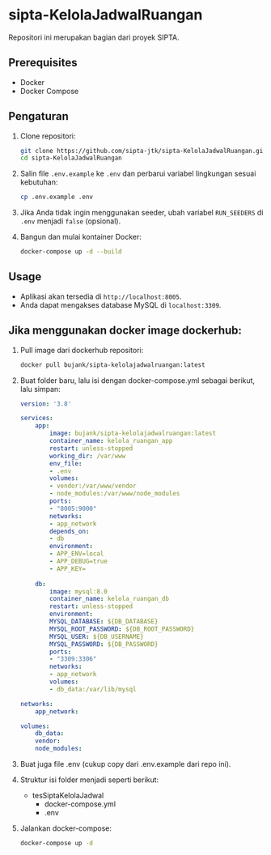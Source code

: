 # sipta-KelolaJadwalRuangan

Repositori ini merupakan bagian dari proyek SIPTA.

## Prerequisites

- Docker
- Docker Compose

## Pengaturan

1. Clone repositori:

    ```sh
    git clone https://github.com/sipta-jtk/sipta-KelolaJadwalRuangan.git
    cd sipta-KelolaJadwalRuangan
    ```

2. Salin file `.env.example` ke `.env` dan perbarui variabel lingkungan sesuai kebutuhan:

    ```sh
    cp .env.example .env
    ```

3. Jika Anda tidak ingin menggunakan seeder, ubah variabel `RUN_SEEDERS` di `.env` menjadi `false` (opsional).

4. Bangun dan mulai kontainer Docker:

    ```sh
    docker-compose up -d --build
    ```

## Usage

- Aplikasi akan tersedia di `http://localhost:8005`.
- Anda dapat mengakses database MySQL di `localhost:3309`.

## Jika menggunakan docker image dockerhub:

1. Pull image dari dockerhub repositori:

    ```sh
    docker pull bujank/sipta-kelolajadwalruangan:latest
    ```
2. Buat folder baru, lalu isi dengan docker-compose.yml sebagai berikut, lalu simpan:

    ```yaml
    version: '3.8'

    services:
        app:
            image: bujank/sipta-kelolajadwalruangan:latest
            container_name: kelola_ruangan_app
            restart: unless-stopped
            working_dir: /var/www
            env_file:
            - .env
            volumes:
            - vendor:/var/www/vendor
            - node_modules:/var/www/node_modules
            ports:
            - "8005:9000"
            networks:
            - app_network
            depends_on:
            - db
            environment:
            - APP_ENV=local
            - APP_DEBUG=true
            - APP_KEY=
        
        db:
            image: mysql:8.0
            container_name: kelola_ruangan_db
            restart: unless-stopped
            environment:
            MYSQL_DATABASE: ${DB_DATABASE}
            MYSQL_ROOT_PASSWORD: ${DB_ROOT_PASSWORD}
            MYSQL_USER: ${DB_USERNAME}
            MYSQL_PASSWORD: ${DB_PASSWORD}
            ports:
            - "3309:3306"
            networks:
            - app_network
            volumes:
            - db_data:/var/lib/mysql

    networks:
        app_network:

    volumes:
        db_data:
        vendor:
        node_modules:
    ```

3. Buat juga file .env (cukup copy dari .env.example dari repo ini).

4. Struktur isi folder menjadi seperti berikut:
    - tesSiptaKelolaJadwal
        - docker-compose.yml
        - .env

5. Jalankan docker-compose:

    ```sh
    docker-compose up -d
    ```